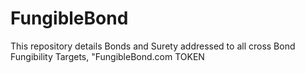 # FungibleBond
This repository details Bonds and Surety addressed to all cross Bond Fungibility Targets, "FungibleBond.com TOKEN
